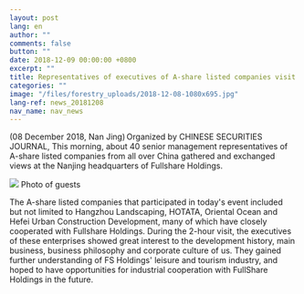 ```yaml
---
layout: post
lang: en
author: ""
comments: false
button: ""
date: 2018-12-09 00:00:00 +0800
excerpt: ""
title: Representatives of executives of A-share listed companies visit FS Holdings
categories: ""
image: "/files/forestry_uploads/2018-12-08-1080x695.jpg"
lang-ref: news_20181208
nav_name: nav_news
---
```


(08 December 2018, Nan Jing) Organized by CHINESE SECURITIES JOURNAL, This morning, about 40 senior management representatives of A-share listed companies from all over China gathered and exchanged views at the Nanjing headquarters of Fullshare Holdings.

![](/files/forestry_uploads/2018-12-08-1080x695.jpg)
Photo of guests

The A-share listed companies that participated in today's event included but not limited to Hangzhou Landscaping, HOTATA, Oriental Ocean and Hefei Urban Construction Development, many of which have closely cooperated with Fullshare Holdings. During the 2-hour visit, the executives of these enterprises showed great interest to the development history, main business, business philosophy and corporate culture of us. They gained further understanding of FS Holdings' leisure and tourism industry, and hoped to have opportunities for industrial cooperation with FullShare Holdings in the future.
